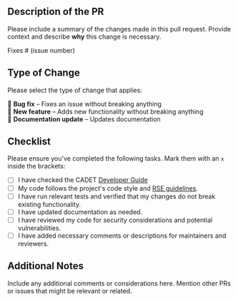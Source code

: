 ## Description of the PR

Please include a summary of the changes made in this pull request. Provide context and describe **why** this change is necessary.


Fixes # (issue number) <!-- If this PR fixes an issue, reference it here. Example: Fixes #42 -->

## Type of Change

Please select the type of change that applies:

🔹 **Bug fix** – Fixes an issue without breaking anything  
🔹 **New feature** – Adds new functionality without breaking anything  
🔹 **Documentation update** – Updates documentation

## Checklist

Please ensure you've completed the following tasks. Mark them with an `x` inside the brackets:

- [ ] I have checked the CADET [Developer Guide](https://cadet.github.io/master/developer_guide)  
- [ ] My code follows the project's code style and [RSE guidelines](https://rse-guidelines.readthedocs.io/en/latest/intro.html).
- [ ] I have run relevant tests and verified that my changes do not break existing functionality.
- [ ] I have updated documentation as needed.
- [ ] I have reviewed my code for security considerations and potential vulnerabilities.
- [ ] I have added necessary comments or descriptions for maintainers and reviewers.

## Additional Notes

Include any additional comments or considerations here. Mention other PRs or issues that might be relevant or related.

